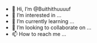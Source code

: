 - 👋 Hi, I’m @Buithithuuuuf
- 👀 I’m interested in ...
- 🌱 I’m currently learning ...
- 💞️ I’m looking to collaborate on ...
- 📫 How to reach me ...

<!---
Buithithuuuuf/Buithithuuuuf is a ✨ special ✨ repository because its `README.md` (this file) appears on your GitHub profile.
You can click the Preview link to take a look at your changes.
--->
